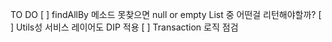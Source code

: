 TO DO
[ ] findAllBy 메소드 못찾으면 null or empty List 중 어떤걸 리턴해야할까?
[ ] Utils성 서비스 레이어도 DIP 적용
[ ] Transaction 로직 점검
